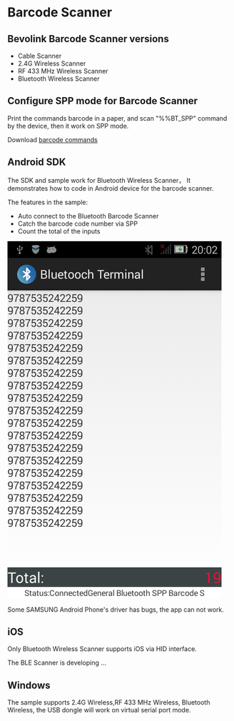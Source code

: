 Barcode Scanner
===============

## Bevolink Barcode Scanner versions

-  Cable Scanner
-  2.4G Wireless Scanner
-  RF 433 MHz Wireless Scanner
-  Bluetooth Wireless Scanner

## Configure SPP mode for Barcode Scanner
Print the commands barcode in a paper, and scan "%%BT_SPP" command by the device, then it work on SPP mode.

<p>Download <a href="https://github.com/BEVOLINK/Barcode-Scanner/blob/master/Command%20Barcode%20For%20Bluetooth%20Scanner_EN.pdf"> barcode commands </a></p>


## Android SDK
The SDK and sample work for Bluetooth Wireless Scanner， It demonstrates how to code in Android device for the barcode scanner.

The features in the sample:
- Auto connect to the Bluetooth Barcode Scanner
- Catch the barcode code number via SPP
- Count the total of the inputs

<img src="https://raw.githubusercontent.com/BEVOLINK/Barcode-Scanner/master/Android/AndroidSPP_SampleApp.png"/>

Some SAMSUNG Android Phone's driver has bugs, the app can not work.  

## iOS
<p>Only Bluetooth Wireless Scanner supports iOS via HID interface. </p>
<p>The BLE Scanner is developing ... </p>


## Windows
The sample supports 2.4G Wireless,RF 433 MHz Wireless, Bluetooth Wireless, the USB dongle will work on virtual serial port mode.


